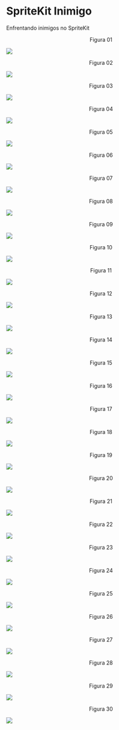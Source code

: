 # SpriteKit Inimigo

Enfrentando inimigos no SpriteKit

<div align="center">
Figura 01
</div>

![](Imagens/SpriteKit-Inimigo-Img01.png)

<div align="center">
Figura 02
</div>

![](Imagens/SpriteKit-Inimigo-Img02.png)

<div align="center">
Figura 03
</div>

![](Imagens/SpriteKit-Inimigo-Img03.png)

<div align="center">
Figura 04
</div>

![](Imagens/SpriteKit-Inimigo-Img04.png)

<div align="center">
Figura 05
</div>

![](Imagens/SpriteKit-Inimigo-Img05.png)

<div align="center">
Figura 06
</div>

![](Imagens/SpriteKit-Inimigo-Img06.png)

<div align="center">
Figura 07
</div>

![](Imagens/SpriteKit-Inimigo-Img07.png)

<div align="center">
Figura 08
</div>

![](Imagens/SpriteKit-Inimigo-Img08.png)

<div align="center">
Figura 09
</div>

![](Imagens/SpriteKit-Inimigo-Img09.png)

<div align="center">
Figura 10
</div>

![](Imagens/SpriteKit-Inimigo-Img10.png)

<div align="center">
Figura 11
</div>

![](Imagens/SpriteKit-Inimigo-Img11.png)

<div align="center">
Figura 12
</div>

![](Imagens/SpriteKit-Inimigo-Img12.png)

<div align="center">
Figura 13
</div>

![](Imagens/SpriteKit-Inimigo-Img13.png)

<div align="center">
Figura 14
</div>

![](Imagens/SpriteKit-Inimigo-Img14.png)

<div align="center">
Figura 15
</div>

![](Imagens/SpriteKit-Inimigo-Img15.png)

<div align="center">
Figura 16
</div>

![](Imagens/SpriteKit-Inimigo-Img16.png)

<div align="center">
Figura 17
</div>

![](Imagens/SpriteKit-Inimigo-Img17.png)

<div align="center">
Figura 18
</div>

![](Imagens/SpriteKit-Inimigo-Img18.png)

<div align="center">
Figura 19
</div>

![](Imagens/SpriteKit-Inimigo-Img19.png)

<div align="center">
Figura 20
</div>

![](Imagens/SpriteKit-Inimigo-Img20.png)

<div align="center">
Figura 21
</div>

![](Imagens/SpriteKit-Inimigo-Img21.png)

<div align="center">
Figura 22
</div>

![](Imagens/SpriteKit-Inimigo-Img22.png)

<div align="center">
Figura 23
</div>

![](Imagens/SpriteKit-Inimigo-Img23.png)

<div align="center">
Figura 24
</div>

![](Imagens/SpriteKit-Inimigo-Img24.png)

<div align="center">
Figura 25
</div>

![](Imagens/SpriteKit-Inimigo-Img25.png)

<div align="center">
Figura 26
</div>

![](Imagens/SpriteKit-Inimigo-Img26.png)

<div align="center">
Figura 27
</div>

![](Imagens/SpriteKit-Inimigo-Img27.png)

<div align="center">
Figura 28
</div>

![](Imagens/SpriteKit-Inimigo-Img28.png)

<div align="center">
Figura 29
</div>

![](Imagens/SpriteKit-Inimigo-Img29.png)

<div align="center">
Figura 30
</div>

![](Imagens/SpriteKit-Inimigo-Img30.png)
